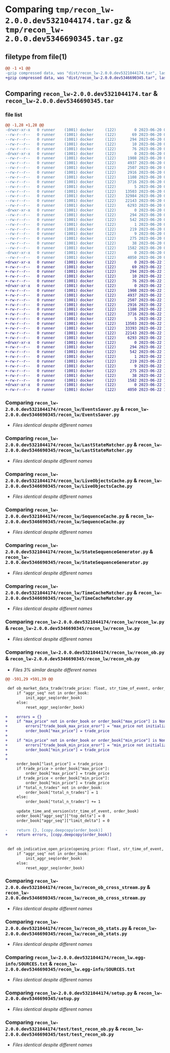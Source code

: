 # Comparing `tmp/recon_lw-2.0.0.dev5321044174.tar.gz` & `tmp/recon_lw-2.0.0.dev5346690345.tar.gz`

## filetype from file(1)

```diff
@@ -1 +1 @@
-gzip compressed data, was "dist/recon_lw-2.0.0.dev5321044174.tar", last modified: Tue Jun 20 09:47:17 2023, max compression
+gzip compressed data, was "dist/recon_lw-2.0.0.dev5346690345.tar", last modified: Thu Jun 22 14:20:34 2023, max compression
```

## Comparing `recon_lw-2.0.0.dev5321044174.tar` & `recon_lw-2.0.0.dev5346690345.tar`

### file list

```diff
@@ -1,28 +1,28 @@
-drwxr-xr-x   0 runner    (1001) docker     (122)        0 2023-06-20 09:47:17.000000 recon_lw-2.0.0.dev5321044174/
--rw-r--r--   0 runner    (1001) docker     (122)       69 2023-06-20 09:46:31.000000 recon_lw-2.0.0.dev5321044174/MANIFEST.in
--rw-r--r--   0 runner    (1001) docker     (122)      294 2023-06-20 09:47:17.000000 recon_lw-2.0.0.dev5321044174/PKG-INFO
--rw-r--r--   0 runner    (1001) docker     (122)       10 2023-06-20 09:46:31.000000 recon_lw-2.0.0.dev5321044174/README.md
--rw-r--r--   0 runner    (1001) docker     (122)       76 2023-06-20 09:46:55.000000 recon_lw-2.0.0.dev5321044174/package_info.json
-drwxr-xr-x   0 runner    (1001) docker     (122)        0 2023-06-20 09:47:17.000000 recon_lw-2.0.0.dev5321044174/recon_lw/
--rw-r--r--   0 runner    (1001) docker     (122)     1908 2023-06-20 09:46:31.000000 recon_lw-2.0.0.dev5321044174/recon_lw/EventsSaver.py
--rw-r--r--   0 runner    (1001) docker     (122)     4937 2023-06-20 09:46:31.000000 recon_lw-2.0.0.dev5321044174/recon_lw/LastStateMatcher.py
--rw-r--r--   0 runner    (1001) docker     (122)     2507 2023-06-20 09:46:31.000000 recon_lw-2.0.0.dev5321044174/recon_lw/LiveObjectsCache.py
--rw-r--r--   0 runner    (1001) docker     (122)     2916 2023-06-20 09:46:31.000000 recon_lw-2.0.0.dev5321044174/recon_lw/SequenceCache.py
--rw-r--r--   0 runner    (1001) docker     (122)     1108 2023-06-20 09:46:31.000000 recon_lw-2.0.0.dev5321044174/recon_lw/StateSequenceGenerator.py
--rw-r--r--   0 runner    (1001) docker     (122)     3716 2023-06-20 09:46:31.000000 recon_lw-2.0.0.dev5321044174/recon_lw/TimeCacheMatcher.py
--rw-r--r--   0 runner    (1001) docker     (122)        5 2023-06-20 09:46:31.000000 recon_lw-2.0.0.dev5321044174/recon_lw/__init__.py
--rw-r--r--   0 runner    (1001) docker     (122)    13503 2023-06-20 09:46:31.000000 recon_lw-2.0.0.dev5321044174/recon_lw/recon_lw.py
--rw-r--r--   0 runner    (1001) docker     (122)    32984 2023-06-20 09:46:31.000000 recon_lw-2.0.0.dev5321044174/recon_lw/recon_ob.py
--rw-r--r--   0 runner    (1001) docker     (122)    22143 2023-06-20 09:46:31.000000 recon_lw-2.0.0.dev5321044174/recon_lw/recon_ob_cross_stream.py
--rw-r--r--   0 runner    (1001) docker     (122)     6293 2023-06-20 09:46:31.000000 recon_lw-2.0.0.dev5321044174/recon_lw/recon_ob_stats.py
-drwxr-xr-x   0 runner    (1001) docker     (122)        0 2023-06-20 09:47:17.000000 recon_lw-2.0.0.dev5321044174/recon_lw.egg-info/
--rw-r--r--   0 runner    (1001) docker     (122)      294 2023-06-20 09:47:17.000000 recon_lw-2.0.0.dev5321044174/recon_lw.egg-info/PKG-INFO
--rw-r--r--   0 runner    (1001) docker     (122)      542 2023-06-20 09:47:17.000000 recon_lw-2.0.0.dev5321044174/recon_lw.egg-info/SOURCES.txt
--rw-r--r--   0 runner    (1001) docker     (122)        1 2023-06-20 09:47:17.000000 recon_lw-2.0.0.dev5321044174/recon_lw.egg-info/dependency_links.txt
--rw-r--r--   0 runner    (1001) docker     (122)      219 2023-06-20 09:47:17.000000 recon_lw-2.0.0.dev5321044174/recon_lw.egg-info/requires.txt
--rw-r--r--   0 runner    (1001) docker     (122)        9 2023-06-20 09:47:17.000000 recon_lw-2.0.0.dev5321044174/recon_lw.egg-info/top_level.txt
--rw-r--r--   0 runner    (1001) docker     (122)      275 2023-06-20 09:46:31.000000 recon_lw-2.0.0.dev5321044174/requirements.txt
--rw-r--r--   0 runner    (1001) docker     (122)       38 2023-06-20 09:47:17.000000 recon_lw-2.0.0.dev5321044174/setup.cfg
--rw-r--r--   0 runner    (1001) docker     (122)     1582 2023-06-20 09:46:31.000000 recon_lw-2.0.0.dev5321044174/setup.py
-drwxr-xr-x   0 runner    (1001) docker     (122)        0 2023-06-20 09:47:17.000000 recon_lw-2.0.0.dev5321044174/test/
--rw-r--r--   0 runner    (1001) docker     (122)     4050 2023-06-20 09:46:31.000000 recon_lw-2.0.0.dev5321044174/test/test_recon_ob.py
+drwxr-xr-x   0 runner    (1001) docker     (122)        0 2023-06-22 14:20:34.000000 recon_lw-2.0.0.dev5346690345/
+-rw-r--r--   0 runner    (1001) docker     (122)       69 2023-06-22 14:19:43.000000 recon_lw-2.0.0.dev5346690345/MANIFEST.in
+-rw-r--r--   0 runner    (1001) docker     (122)      294 2023-06-22 14:20:34.000000 recon_lw-2.0.0.dev5346690345/PKG-INFO
+-rw-r--r--   0 runner    (1001) docker     (122)       10 2023-06-22 14:19:43.000000 recon_lw-2.0.0.dev5346690345/README.md
+-rw-r--r--   0 runner    (1001) docker     (122)       76 2023-06-22 14:20:07.000000 recon_lw-2.0.0.dev5346690345/package_info.json
+drwxr-xr-x   0 runner    (1001) docker     (122)        0 2023-06-22 14:20:34.000000 recon_lw-2.0.0.dev5346690345/recon_lw/
+-rw-r--r--   0 runner    (1001) docker     (122)     1908 2023-06-22 14:19:43.000000 recon_lw-2.0.0.dev5346690345/recon_lw/EventsSaver.py
+-rw-r--r--   0 runner    (1001) docker     (122)     4937 2023-06-22 14:19:43.000000 recon_lw-2.0.0.dev5346690345/recon_lw/LastStateMatcher.py
+-rw-r--r--   0 runner    (1001) docker     (122)     2507 2023-06-22 14:19:43.000000 recon_lw-2.0.0.dev5346690345/recon_lw/LiveObjectsCache.py
+-rw-r--r--   0 runner    (1001) docker     (122)     2916 2023-06-22 14:19:43.000000 recon_lw-2.0.0.dev5346690345/recon_lw/SequenceCache.py
+-rw-r--r--   0 runner    (1001) docker     (122)     1108 2023-06-22 14:19:43.000000 recon_lw-2.0.0.dev5346690345/recon_lw/StateSequenceGenerator.py
+-rw-r--r--   0 runner    (1001) docker     (122)     3716 2023-06-22 14:19:43.000000 recon_lw-2.0.0.dev5346690345/recon_lw/TimeCacheMatcher.py
+-rw-r--r--   0 runner    (1001) docker     (122)        5 2023-06-22 14:19:43.000000 recon_lw-2.0.0.dev5346690345/recon_lw/__init__.py
+-rw-r--r--   0 runner    (1001) docker     (122)    13503 2023-06-22 14:19:43.000000 recon_lw-2.0.0.dev5346690345/recon_lw/recon_lw.py
+-rw-r--r--   0 runner    (1001) docker     (122)    33393 2023-06-22 14:19:43.000000 recon_lw-2.0.0.dev5346690345/recon_lw/recon_ob.py
+-rw-r--r--   0 runner    (1001) docker     (122)    22143 2023-06-22 14:19:43.000000 recon_lw-2.0.0.dev5346690345/recon_lw/recon_ob_cross_stream.py
+-rw-r--r--   0 runner    (1001) docker     (122)     6293 2023-06-22 14:19:43.000000 recon_lw-2.0.0.dev5346690345/recon_lw/recon_ob_stats.py
+drwxr-xr-x   0 runner    (1001) docker     (122)        0 2023-06-22 14:20:34.000000 recon_lw-2.0.0.dev5346690345/recon_lw.egg-info/
+-rw-r--r--   0 runner    (1001) docker     (122)      294 2023-06-22 14:20:34.000000 recon_lw-2.0.0.dev5346690345/recon_lw.egg-info/PKG-INFO
+-rw-r--r--   0 runner    (1001) docker     (122)      542 2023-06-22 14:20:34.000000 recon_lw-2.0.0.dev5346690345/recon_lw.egg-info/SOURCES.txt
+-rw-r--r--   0 runner    (1001) docker     (122)        1 2023-06-22 14:20:34.000000 recon_lw-2.0.0.dev5346690345/recon_lw.egg-info/dependency_links.txt
+-rw-r--r--   0 runner    (1001) docker     (122)      219 2023-06-22 14:20:34.000000 recon_lw-2.0.0.dev5346690345/recon_lw.egg-info/requires.txt
+-rw-r--r--   0 runner    (1001) docker     (122)        9 2023-06-22 14:20:34.000000 recon_lw-2.0.0.dev5346690345/recon_lw.egg-info/top_level.txt
+-rw-r--r--   0 runner    (1001) docker     (122)      275 2023-06-22 14:19:43.000000 recon_lw-2.0.0.dev5346690345/requirements.txt
+-rw-r--r--   0 runner    (1001) docker     (122)       38 2023-06-22 14:20:34.000000 recon_lw-2.0.0.dev5346690345/setup.cfg
+-rw-r--r--   0 runner    (1001) docker     (122)     1582 2023-06-22 14:19:43.000000 recon_lw-2.0.0.dev5346690345/setup.py
+drwxr-xr-x   0 runner    (1001) docker     (122)        0 2023-06-22 14:20:34.000000 recon_lw-2.0.0.dev5346690345/test/
+-rw-r--r--   0 runner    (1001) docker     (122)     4050 2023-06-22 14:19:43.000000 recon_lw-2.0.0.dev5346690345/test/test_recon_ob.py
```

### Comparing `recon_lw-2.0.0.dev5321044174/recon_lw/EventsSaver.py` & `recon_lw-2.0.0.dev5346690345/recon_lw/EventsSaver.py`

 * *Files identical despite different names*

### Comparing `recon_lw-2.0.0.dev5321044174/recon_lw/LastStateMatcher.py` & `recon_lw-2.0.0.dev5346690345/recon_lw/LastStateMatcher.py`

 * *Files identical despite different names*

### Comparing `recon_lw-2.0.0.dev5321044174/recon_lw/LiveObjectsCache.py` & `recon_lw-2.0.0.dev5346690345/recon_lw/LiveObjectsCache.py`

 * *Files identical despite different names*

### Comparing `recon_lw-2.0.0.dev5321044174/recon_lw/SequenceCache.py` & `recon_lw-2.0.0.dev5346690345/recon_lw/SequenceCache.py`

 * *Files identical despite different names*

### Comparing `recon_lw-2.0.0.dev5321044174/recon_lw/StateSequenceGenerator.py` & `recon_lw-2.0.0.dev5346690345/recon_lw/StateSequenceGenerator.py`

 * *Files identical despite different names*

### Comparing `recon_lw-2.0.0.dev5321044174/recon_lw/TimeCacheMatcher.py` & `recon_lw-2.0.0.dev5346690345/recon_lw/TimeCacheMatcher.py`

 * *Files identical despite different names*

### Comparing `recon_lw-2.0.0.dev5321044174/recon_lw/recon_lw.py` & `recon_lw-2.0.0.dev5346690345/recon_lw/recon_lw.py`

 * *Files identical despite different names*

### Comparing `recon_lw-2.0.0.dev5321044174/recon_lw/recon_ob.py` & `recon_lw-2.0.0.dev5346690345/recon_lw/recon_ob.py`

 * *Files 3% similar despite different names*

```diff
@@ -591,29 +591,39 @@
 
 def ob_market_data_trade(trade_price: float, str_time_of_event, order_book: dict):
     if "aggr_seq" not in order_book:
         init_aggr_seq(order_book)
     else:
         reset_aggr_seq(order_book)
 
+    errors = {}
+    if "max_price" not in order_book or order_book["max_price"] is None:
+        errors["trade_book_max_price_eror"] = "max_price not initialized"
+        order_book["max_price"] = trade_price
+
+    if "min_price" not in order_book or order_book["min_price"] is None:
+        errors["trade_book_min_price_eror"] = "min_price not initialized"
+        order_book["min_price"] = trade_price
+
+
     order_book["last_price"] = trade_price
     if trade_price > order_book["max_price"]:
         order_book["max_price"] = trade_price
     if trade_price < order_book["min_price"]:
         order_book["min_price"] = trade_price
     if "total_n_trades" not in order_book:
         order_book["total_n_trades"] = 1
     else:
         order_book["total_n_trades"] += 1
 
     update_time_and_version(str_time_of_event, order_book)
     order_book["aggr_seq"]["top_delta"] = 0
     order_book["aggr_seq"]["limit_delta"] = 0
 
-    return {}, [copy.deepcopy(order_book)]
+    return errors, [copy.deepcopy(order_book)]
 
 
 def ob_indicative_open_price(opening_price: float, str_time_of_event, order_book: dict):
     if "aggr_seq" not in order_book:
         init_aggr_seq(order_book)
     else:
         reset_aggr_seq(order_book)
```

### Comparing `recon_lw-2.0.0.dev5321044174/recon_lw/recon_ob_cross_stream.py` & `recon_lw-2.0.0.dev5346690345/recon_lw/recon_ob_cross_stream.py`

 * *Files identical despite different names*

### Comparing `recon_lw-2.0.0.dev5321044174/recon_lw/recon_ob_stats.py` & `recon_lw-2.0.0.dev5346690345/recon_lw/recon_ob_stats.py`

 * *Files identical despite different names*

### Comparing `recon_lw-2.0.0.dev5321044174/recon_lw.egg-info/SOURCES.txt` & `recon_lw-2.0.0.dev5346690345/recon_lw.egg-info/SOURCES.txt`

 * *Files identical despite different names*

### Comparing `recon_lw-2.0.0.dev5321044174/setup.py` & `recon_lw-2.0.0.dev5346690345/setup.py`

 * *Files identical despite different names*

### Comparing `recon_lw-2.0.0.dev5321044174/test/test_recon_ob.py` & `recon_lw-2.0.0.dev5346690345/test/test_recon_ob.py`

 * *Files identical despite different names*

